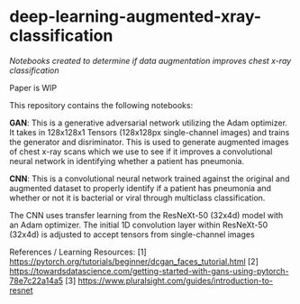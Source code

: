 # deep-learning-augmented-xray-classification
_Notebooks created to determine if data augmentation improves chest x-ray classification_

Paper is WIP

This repository contains the following notebooks:

__GAN__: This is a generative adversarial network utilizing the Adam optimizer. It takes in 128x128x1 Tensors (128x128px single-channel images) and trains the generator and disriminator. This is used to generate augmented images of chest x-ray scans which we use to see if it improves a convolutional neural network  in identifying whether a patient has pneumonia.

__CNN__: This is a convolutional neural network trained against the original and augmented dataset to properly identify if a patient has pneumonia and whether or not it is bacterial or viral through multiclass classification. 

The CNN uses transfer learning from the ResNeXt-50 (32x4d) model with an Adam optimizer. The initial 1D convolution layer within ResNeXt-50 (32x4d) is adjusted to accept tensors from single-channel images

References / Learning Resources:
[1] https://pytorch.org/tutorials/beginner/dcgan_faces_tutorial.html
[2] https://towardsdatascience.com/getting-started-with-gans-using-pytorch-78e7c22a14a5
[3] https://www.pluralsight.com/guides/introduction-to-resnet